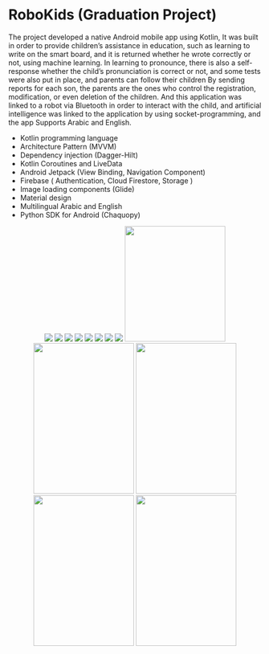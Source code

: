 # RoboKids (Graduation Project)

The project developed a native Android mobile app using Kotlin, It was built in order to provide children’s assistance in education, such as learning to write on the smart board, and it is returned whether he wrote correctly or not, using machine learning. In learning to pronounce, there is also a self-response whether the child’s pronunciation is correct or not, and some tests were also put in place, and parents can follow their children By sending reports for each son, the parents are the ones who control the registration, modification, or even deletion of the children. And this application was linked to a robot via Bluetooth in order to interact with the child, and artificial intelligence was linked to the application by using socket-programming, and the app Supports Arabic and English.
- Kotlin programming language
- Architecture Pattern (MVVM)
- Dependency injection (Dagger-Hilt)
- Kotlin Coroutines and LiveData
- Android Jetpack (View Binding, Navigation Component)
- Firebase ( Authentication, Cloud Firestore, Storage )
- Image loading components (Glide)
- Material design
- Multilingual Arabic and English
- Python SDK for Android (Chaquopy)


<div align=center>
  <img src="https://github.com/Mohamed-samir03/RoboKids/assets/81251707/eec2eb20-fd89-40af-9bac-d3180a2bf49c">
  <img src="https://github.com/Mohamed-samir03/RoboKids/assets/81251707/9e12782c-b304-42bd-8ff2-770cb359c672">
  <img src="https://github.com/Mohamed-samir03/RoboKids/assets/81251707/531ee723-b6e9-443d-8653-d83df373d882">
  <img src="https://github.com/Mohamed-samir03/RoboKids/assets/81251707/d1efd144-e53b-457b-8b2c-3799a09fbd29">
  <img src="https://github.com/Mohamed-samir03/RoboKids/assets/81251707/4d2a5929-ee5f-4342-ae10-e863e731cb29">
  <img src="https://github.com/Mohamed-samir03/RoboKids/assets/81251707/f09e9238-bd48-43c0-8ca1-63d96f9b624c">
  <img src="https://github.com/Mohamed-samir03/RoboKids/assets/81251707/f2c6d831-1390-4b35-9721-7840387cb550">
  <img src="https://github.com/Mohamed-samir03/RoboKids/assets/81251707/5c6ff168-f950-4822-964b-47c825c7f145">
  <img src="https://github.com/Mohamed-samir03/RoboKids/assets/81251707/a38ce2a5-40f9-4065-9921-0a375cbe82d2" height="230" width="200">
  <br>
  <img src="https://github.com/Mohamed-samir03/RoboKids/assets/81251707/1174d88d-db2c-4886-afbd-54f933d12270" height="300" width="200">
  <img src="https://github.com/Mohamed-samir03/RoboKids/assets/81251707/303c2cbb-f675-4cdb-8f34-bd5fd35dd384" height="300" width="200">
  <img src="https://github.com/Mohamed-samir03/RoboKids/assets/81251707/0ac0f568-605d-469d-b55d-6cea1f7b5a7d" height="300" width="200">
  <img src="https://github.com/Mohamed-samir03/RoboKids/assets/81251707/5bc54b7f-c67e-4308-b61f-b44a3943a08e" height="300" width="200">
</div>
